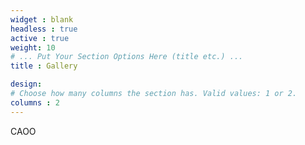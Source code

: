 ```yaml
---
widget : blank
headless : true
active : true
weight: 10
# ... Put Your Section Options Here (title etc.) ...
title : Gallery

design:
# Choose how many columns the section has. Valid values: 1 or 2.
columns : 2
---
```


CAOO